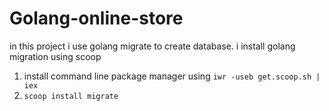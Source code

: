# Golang-online-store
in this project i use golang migrate to create database. i install golang migration using scoop
1. install command line package manager  using
   ``` iwr -useb get.scoop.sh | iex ```
2. ```scoop install migrate```
    
